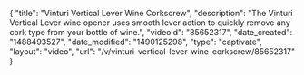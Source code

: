 {
    "title": "Vinturi Vertical Lever Wine Corkscrew",
    "description": "The Vinturi Vertical Lever wine opener uses smooth lever action to quickly remove any cork type from your bottle of wine.",
    "videoid": "85652317",
    "date_created": "1488493527",
    "date_modified": "1490125298",
    "type": "captivate",
    "layout": "video",
    "url": "\/v\/vinturi-vertical-lever-wine-corkscrew\/85652317"
}